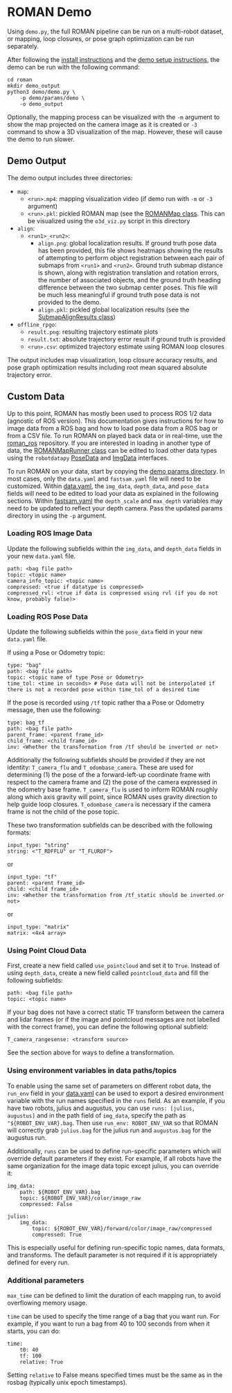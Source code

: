 # ROMAN Demo

Using `demo.py`, the full ROMAN pipeline can be run on a multi-robot dataset, or mapping, loop closures, or pose graph optimization can be run separately.

After following the [install instructions](../README.md/#install) and the [demo setup instructions](../README.md/#demo), the demo can be run with the following command:

```
cd roman
mkdir demo_output
python3 demo/demo.py \
    -p demo/params/demo \
    -o demo_output
```

Optionally, the mapping process can be visualized with the `-m` argument to show the map projected on the camera image as it is created or `-3` command to show a 3D visualization of the map. However, these will cause the demo to run slower.

## Demo Output

The demo output includes three directories:
- `map`:
    - `<run>.mp4`: mapping visualization video (if demo run with `-m` or `-3` argument)
    - `<run>.pkl`: pickled ROMAN map (see the [ROMANMap class](../roman/map/map.py). This can be visualized using the `o3d_viz.py` script in this directory
- `align`:
    - `<run1>_<run2>`:
        - `align.png`: global localization results. If ground truth pose data has been provided, this file shows heatmaps showing the results of attempting to perform object registration between each pair of submaps from `<run1>` and `<run2>`. Ground truth submap distance is shown, along with registration translation and rotation errors, the number of associated objects, and the ground truth heading difference between the two submap center poses. This file will be much less meaningful if ground truth pose data is not provided to the demo. 
        - `align.pkl`: pickled global localization results (see the [SubmapAlignResults class](../roman/align/results.py))
- `offline_rpgo`:
    - `result.png`: resulting trajectory estimate plots
    - `result.txt`: absolute trajectory error result if ground truth is provided
    - `<run>.csv`: optimized trajectory estimate using ROMAN loop closures

The output includes map visualization, loop closure accuracy results, and pose graph optimization results including root mean squared absolute trajectory error.

## Custom Data

Up to this point, ROMAN has mostly been used to process ROS 1/2 data (agnostic of ROS version).
This documentation gives instructions for how to image data from a ROS bag and how to load pose data from a ROS bag or from a CSV file.
To run ROMAN on played back data or in real-time, use the [roman_ros](https://github.com/mit-acl/roman_ros) repository. 
If you are interested in loading in another type of data, the [ROMANMapRunner class](../roman/map/run.py) can be edited to load other data types using the `robotdatapy` [PoseData](https://github.com/mbpeterson70/robotdatapy/blob/main/robotdatapy/data/pose_data.py) and [ImgData](https://github.com/mbpeterson70/robotdatapy/blob/main/robotdatapy/data/img_data.py) interfaces.

To run ROMAN on your data, start by copying the [demo params directory](./params/demo).
In most cases, only the `data.yaml` and `fastsam.yaml` file will need to be customized. 
Within [data.yaml](./params/demo/data.yaml), the `img_data`, `depth_data`, and `pose_data` fields will need to be edited to load your data as explained in the following sections.
Within [fastsam.yaml](./params/demo/fastsam.yaml) the `depth_scale` and `max_depth` variables may need to be updated to reflect your depth camera.
Pass the updated params directory in using the `-p` argument.

### Loading ROS Image Data

Update the following subfields within the `img_data`, and `depth_data` fields in your new `data.yaml` file.

```
path: <bag file path>
topic: <topic name>
camera_info_topic: <topic name>
compressed: <true if datatype is compressed>
compressed_rvl: <true if data is compressed using rvl (if you do not know, probably false)>
```

### Loading ROS Pose Data

Update the following subfields within the `pose_data` field in your new `data.yaml` file.

If using a Pose or Odometry topic:

```
type: "bag"
path: <bag file path>
topic: <topic name of type Pose or Odometry>
time_tol: <time in seconds> # Pose data will not be interpolated if there is not a recorded pose within time_tol of a desired time
```

If the pose is recorded using `/tf` topic rather tha a Pose or Odometry message, then use the following:

```
type: bag_tf
path: <bag file path>
parent_frame: <parent frame_id>
child_frame: <child frame_id>
inv: <Whether the transformation from /tf should be inverted or not>
```

Additionally the following subfields should be provided if they are not identity: `T_camera_flu` and `T_odombase_camera`. These are used for determining (1) the pose of the a forward-left-up coordinate frame with respect to the camera frame and (2) the pose of the camera expressed in the odometry base frame. `T_camera_flu` is used to inform ROMAN roughly along which axis gravity will point, since ROMAN uses gravity direction to help guide loop closures. `T_odombase_camera` is necessary if the camera frame is not the child of the pose topic.

These two transformation subfields can be described with the following formats:

```
input_type: "string"
string: <"T_RDFFLU" or "T_FLURDF">
```

or 

```
input_type: "tf"
parent: <parent frame_id>
child: <child frame_id>
inv: <Whether the transformation from /tf_static should be inverted or not>
```

or 

```
input_type: "matrix"
matrix: <4x4 array>
```

### Using Point Cloud Data

First, create a new field called `use_pointcloud` and set it to `True`. Instead of using `depth_data`, create a new field called `pointcloud_data` and fill the following subfields:

```
path: <bag file path>
topic: <topic name>
```

If your bag does not have a correct static TF transform between the camera and lidar frames (or if the image and pointcloud messages are not labelled with the correct frame), you can define the following optional subfield:

```
T_camera_rangesense: <transform source>
```

See the section above for ways to define a transformation.

### Using environment variables in data paths/topics

To enable using the same set of parameters on different robot data, the `run_env` field in your [data.yaml](./params/demo/data.yaml) can be used to export a desired environment variable with the run names specified in the `runs` field. As an example, if you have two robots, julius and augustus, you can use `runs: [julius, augustus]` and in the path field of `img_data`, specify the path as `"${ROBOT_ENV_VAR}.bag`. Then use `run_env: ROBOT_ENV_VAR` so that ROMAN will correctly grab `julius.bag` for the julius run and `augustus.bag` for the augustus run.

Additionally, `runs` can be used to define run-specific parameters which will override default parameters if they exist. For example, if all robots have the same organization for the image data topic except julius, you can override it:

```
img_data:
    path: ${ROBOT_ENV_VAR}.bag
    topic: ${ROBOT_ENV_VAR}/color/image_raw
    compressed: False

julius:
    img_data:
        topic: ${ROBOT_ENV_VAR}/forward/color/image_raw/compressed
        compressed: True
```

This is especially useful for defining run-specific topic names, data formats, and transforms. The default parameter is not required if it is appropriately defined for every run.


### Additional parameters

`max_time` can be defined to limit the duration of each mapping run, to avoid overflowing memory usage.

`time` can be used to specify the time range of a bag that you want run. For example, if you want to run a bag from 40 to 100 seconds from when it starts, you can do:

```
time:
    t0: 40
    tf: 100
    relative: True
```

Setting `relative` to False means specified times must be the same as in the rosbag (typically unix epoch timestamps).